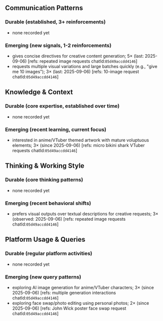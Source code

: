## Communication Patterns
### Durable (established, 3+ reinforcements)
- none recorded yet

### Emerging (new signals, 1-2 reinforcements)
- gives concise directives for creative content generation; 5× (last: 2025-09-06) [refs: repeated image requests chatId:`05d49accdd4146`]
- requests multiple visual variations and large batches quickly (e.g., "give me 10 images"); 3× (last: 2025-09-06) [refs: 10-image request chatId:`05d49accdd4146`]

## Knowledge & Context
### Durable (core expertise, established over time)
- none recorded yet

### Emerging (recent learning, current focus)
- interested in anime/VTuber themed artwork with mature voluptuous elements; 3× (since 2025-09-06) [refs: micro bikini shark VTuber requests chatId:`05d49accdd4146`]

## Thinking & Working Style
### Durable (core thinking patterns)
- none recorded yet

### Emerging (recent behavioral shifts)
- prefers visual outputs over textual descriptions for creative requests; 3× (observed: 2025-09-06) [refs: repeated image requests chatId:`05d49accdd4146`]

## Platform Usage & Queries
### Durable (regular platform activities)
- none recorded yet

### Emerging (new query patterns)
- exploring AI image generation for anime/VTuber characters; 3× (since 2025-09-06) [refs: multiple generation interactions chatId:`05d49accdd4146`]
- exploring face swap/photo editing using personal photos; 2× (since 2025-09-06) [refs: John Wick poster face swap request chatId:`05d49accdd4146`]